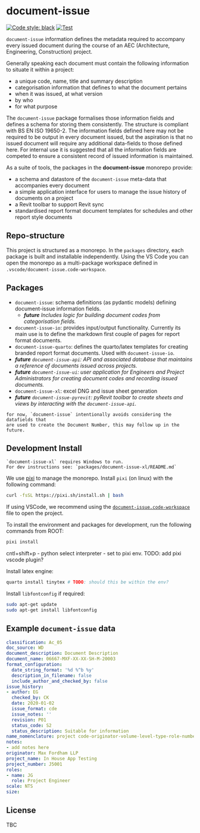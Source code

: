 # document-issue

[![Code style: black](https://img.shields.io/badge/code%20style-black-000000.svg)](https://github.com/psf/black)
[![Test](https://github.com/maxfordham/document-issue/actions/workflows/test-python-package.yml/badge.svg)](https://github.com/maxfordham/document-issue/actions/workflows/test-python-package.yml)

`document-issue` information defines the metadata required to accompany every issued document during the course of
an AEC (Architecture, Engineering, Construction) project.

Generally speaking each document must contain the following information to situate it within a project:

- a unique code, name, title and summary description
- categorisation information that defines to what the document pertains
- when it was issued, at what version
- by who
- for what purpose

The `document-issue` package formalises those information fields and
defines a schema for storing them consistently. The structure is compliant
with BS EN ISO 19650-2. The information fields defined here may not be required to be
output in every document issued, but the aspiration is that no issued document
will require any additional data-fields to those defined here. For internal use it
is suggested that all the information fields are competed to ensure a consistent
record of issued information is maintained.

As a suite of tools, the packages in the **document-issue** monorepo provide:

- a schema and datastore of the `document-issue` meta-data that accompanies every document
- a simple application interface for users to manage the issue history of documents on a project
- a Revit toolbar to support Revit sync
- standardised report format document templates for schedules and other report style documents

## Repo-structure

This project is structured as a monorepo. In the `packages` directory, each package is built and installable independently. Using the VS Code you can open the monorepo as a multi-package workspace defined in `.vscode/document-issue.code-workspace`.

## Packages

- `document-issue`: schema definitions (as pydantic models) defining document-issue information fields.
  - ***future*** *Includes logic for building document codes from categorisation fields.*
- `document-issue-io`: provides input/output functionality. Currently its main use is to define the markdown first couple of pages for report format documents.
- `document-issue-quarto`: defines the quarto/latex templates for creating branded report format documents. Used with `document-issue-io`.
- ***future*** *`document-issue-api`: API and associated database that maintains a reference of documents issued across projects.*
- ***future*** *`document-issue-ui`: user application for Engineers and Project Administrators for creating document codes and recording issued documents.*
- `document-issue-xl`: excel DNG and issue sheet generation
- ***future*** *`document-issue-pyrevit`: pyRevit toolbar to create sheets and views by interacting with the `document-issue-api`.*

```{Note}
for now, `document-issue` intentionally avoids considering the datafields that
are used to create the Document Number, this may follow up in the future.
```

## Development Install

```{warning}
`document-issue-xl` requires Windows to run. 
For dev instructions see: `packages/document-issue-xl/README.md`
```

We use [pixi](https://prefix.dev/) to manage the monorepo. Install `pixi` (on linux) with the following command:

```bash
curl -fsSL https://pixi.sh/install.sh | bash
```

If using VSCode, we recommend using the [`document-issue.code-workspace`](./.vscode/document-issue.code-workspace) file to open the project.

To install the environment and packages for development, run the following commands from ROOT:

```bash
pixi install
```

cntl+shift+p - python select interpreter - set to pixi env. TODO: add pixi vscode plugin?

Install latex engine:

```bash
quarto install tinytex # TODO: should this be within the env?
```

Install `libfontconfig` if required:

```bash
sudo apt-get update
sudo apt-get install libfontconfig
```

## Example `document-issue` data

```yaml
classification: Ac_05
doc_source: WD
document_description: Document Description
document_name: 06667-MXF-XX-XX-SH-M-20003
format_configuration:
  date_string_format: '%d %^b %y'
  description_in_filename: false
  include_author_and_checked_by: false
issue_history:
- author: EG
  checked_by: CK
  date: 2020-01-02
  issue_format: cde
  issue_notes: ''
  revision: P01
  status_code: S2
  status_description: Suitable for information
name_nomenclature: project code-originator-volume-level-type-role-number
notes:
- add notes here
originator: Max Fordham LLP
project_name: In House App Testing
project_number: J5001
roles:
- name: JG
  role: Project Engineer
scale: NTS
size: 
```

## License

TBC

<!-- `document-issue` is distributed under the terms of the [MIT](https://spdx.org/licenses/MIT.html) license. -->
